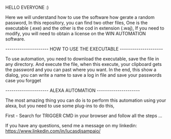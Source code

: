 HELLO EVERYONE :)

Here we will understand how to use the software how gerate a random password,
In this repository, you can find two other files,
One is the executable (.exe) and the other is the cod in extension (.waj),
If you need to modify, you will need to obtain a license on the WIN AUTOMATION software.

--------------------- HOW TO USE THE EXECUTABLE ---------------------

To use automation, you need to download the executable, save the file in any directory. 
And execute the file, when this execute, your clipboard gets the password and you can past where you want. In the end, this show a dialog, you can write a name to save a log in file and save your passwords case you forgget

--------------------- ALEXA AUTOMATION ---------------------

The most amazing thing you can do is to perform this automation using your alexa, but you need to use some plug-ins to do this,

First - Search for TRIGGER CMD in your browser and follow all the steps ...

If you have any questions, send me a message on my linkedin: https://www.linkedin.com/in/lucasdjsampaio/